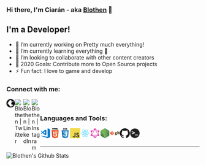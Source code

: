 ### Hi there, I'm Ciarán - aka [Blothen][website] 👋

## I'm a Developer!
- 🔭 I’m currently working on Pretty much everything!
- 🌱 I’m currently learning everything 🤣
- 👯 I’m looking to collaborate with other content creators
- 🥅 2020 Goals: Contribute more to Open Source projects
- ⚡ Fun fact: I love to game and develop

### Connect with me:

[<img align="left" alt="Blothen.tech" width="22px" src="https://raw.githubusercontent.com/iconic/open-iconic/master/svg/globe.svg" />][website]
[<img align="left" alt="Blothen | Twitter" width="22px" src="https://cdn.jsdelivr.net/npm/simple-icons@v3/icons/twitter.svg" />][twitter]
[<img align="left" alt="Blothen | LinkedIn" width="22px" src="https://cdn.jsdelivr.net/npm/simple-icons@v3/icons/linkedin.svg" />][linkedin]
[<img align="left" alt="Blothen | Instagram" width="22px" src="https://cdn.jsdelivr.net/npm/simple-icons@v3/icons/instagram.svg" />][instagram]

<br />

### Languages and Tools:

[<img align="left" alt="Visual Studio Code" width="26px" src="https://raw.githubusercontent.com/github/explore/80688e429a7d4ef2fca1e82350fe8e3517d3494d/topics/visual-studio-code/visual-studio-code.png" />][blank]
[<img align="left" alt="HTML5" width="26px" src="https://raw.githubusercontent.com/github/explore/80688e429a7d4ef2fca1e82350fe8e3517d3494d/topics/html/html.png" />][blank]
[<img align="left" alt="CSS3" width="26px" src="https://raw.githubusercontent.com/github/explore/80688e429a7d4ef2fca1e82350fe8e3517d3494d/topics/css/css.png" />][blank]
[<img align="left" alt="JavaScript" width="26px" src="https://raw.githubusercontent.com/github/explore/80688e429a7d4ef2fca1e82350fe8e3517d3494d/topics/javascript/javascript.png" />][blank]
[<img align="left" alt="React" width="26px" src="https://raw.githubusercontent.com/github/explore/80688e429a7d4ef2fca1e82350fe8e3517d3494d/topics/react/react.png" />][blank]
[<img align="left" alt="GraphQL" width="26px" src="https://raw.githubusercontent.com/github/explore/80688e429a7d4ef2fca1e82350fe8e3517d3494d/topics/graphql/graphql.png" />][blank]
[<img align="left" alt="Node.js" width="26px" src="https://raw.githubusercontent.com/github/explore/80688e429a7d4ef2fca1e82350fe8e3517d3494d/topics/nodejs/nodejs.png" />][blank]
[<img align="left" alt="Git" width="26px" src="https://raw.githubusercontent.com/github/explore/80688e429a7d4ef2fca1e82350fe8e3517d3494d/topics/git/git.png" />][blank]
[<img align="left" alt="GitHub" width="26px" src="https://raw.githubusercontent.com/github/explore/78df643247d429f6cc873026c0622819ad797942/topics/github/github.png" />][blank]
[<img align="left" alt="HTML5" width="26px" src="https://raw.githubusercontent.com/github/explore/80688e429a7d4ef2fca1e82350fe8e3517d3494d/topics/terminal/terminal.png" />][blank]

<br />
<br />

---

<img align="left" alt="Blothen's Github Stats" src="https://github-readme-stats.vercel.app/api?username=Blothen&count_private=true&show_icons=true&hide_border=true&theme=dark" />

[blank]: https://www.nourl.com
[website]: https://www.blothen.tech
[twitter]: https://www.twitter.com/CiaranJohnson14
[instagram]: https://www.instagram.com/cxaran_johnson_
[linkedin]: https://www.linkedin.com/in/ciaran-johnson-3918b4198/
